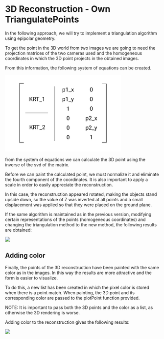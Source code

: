 # 3D Reconstruction - Own TriangulatePoints
In the following approach, we will try to implement a triangulation algorithm using epipolar geometry.

To get the point in the 3D world from two images we are going to need the projection matrices of the two cameras used and the homogeneous coordinates in which the 3D point projects in the obtained images.

From this information, the following system of equations can be created.

![](/data/sistema_ecuaciones.png)

from the system of equations we can calculate the 3D point using the inverse of the svd of the matrix.

Before we can paint the calculated point, we must normalize it and eliminate the fourth component of the coordinates. It is also important to apply a scale in order to easily appreciate the reconstruction.

In this case, the reconstruction appeared rotated, making the objects stand upside down, so the value of Z was inverted at all points and a small displacement was applied so that they were placed on the ground plane.

If the same algorithm is maintained as in the previous version, modifying certain representations of the points (homogeneous coordinates) and changing the triangulation method to the new method, the following results are obtained:

[![](https://img.youtube.com/vi/kHl5mi_ep0Q/0.jpg)](https://www.youtube.com/watch?v=kHl5mi_ep0Q)

## Adding color
Finally, the points of the 3D reconstruction have been painted with the same color as in the images. In this way the results are more attractive and the form is easier to visualize.

To do this, a new list has been created in which the pixel color is stored when there is a point match. When painting, the 3D point and its corresponding color are passed to the plotPoint function provided.

NOTE: It is important to pass both the 3D points and the color as a list, as otherwise the 3D rendering is worse.

Adding color to the reconstruction gives the following results:

[![](https://img.youtube.com/vi/Vt-K87eSzCk/0.jpg)](https://www.youtube.com/watch?v=Vt-K87eSzCk)